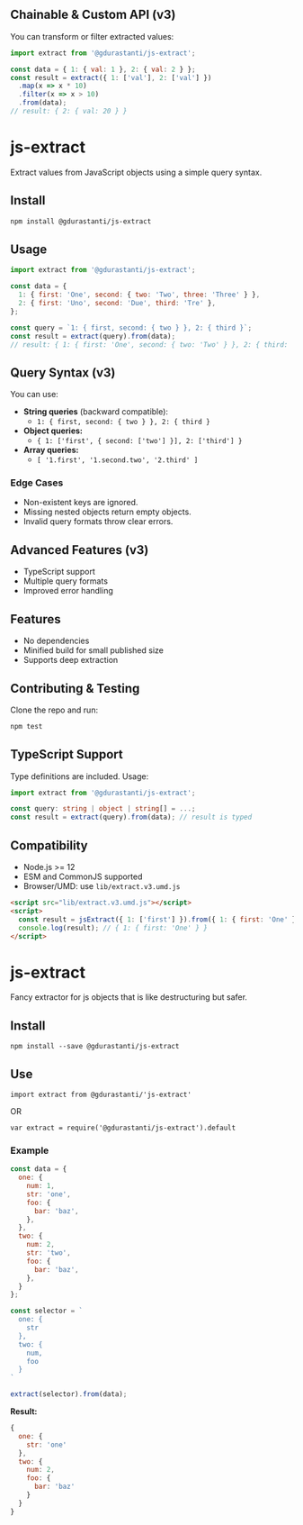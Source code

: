 ## Chainable & Custom API (v3)

You can transform or filter extracted values:

```js
import extract from '@gdurastanti/js-extract';

const data = { 1: { val: 1 }, 2: { val: 2 } };
const result = extract({ 1: ['val'], 2: ['val'] })
  .map(x => x * 10)
  .filter(x => x > 10)
  .from(data);
// result: { 2: { val: 20 } }
```
# js-extract

Extract values from JavaScript objects using a simple query syntax.

## Install

```sh
npm install @gdurastanti/js-extract
```

## Usage

```js
import extract from '@gdurastanti/js-extract';

const data = {
  1: { first: 'One', second: { two: 'Two', three: 'Three' } },
  2: { first: 'Uno', second: 'Due', third: 'Tre' },
};

const query = `1: { first, second: { two } }, 2: { third }`;
const result = extract(query).from(data);
// result: { 1: { first: 'One', second: { two: 'Two' } }, 2: { third: 'Tre' } }
```


## Query Syntax (v3)

You can use:
- **String queries** (backward compatible):
  - `1: { first, second: { two } }, 2: { third }`
- **Object queries:**
  - `{ 1: ['first', { second: ['two'] }], 2: ['third'] }`
- **Array queries:**
  - `[ '1.first', '1.second.two', '2.third' ]`

### Edge Cases
- Non-existent keys are ignored.
- Missing nested objects return empty objects.
- Invalid query formats throw clear errors.

## Advanced Features (v3)
- TypeScript support
- Multiple query formats
- Improved error handling

## Features

- No dependencies
- Minified build for small published size
- Supports deep extraction

## Contributing & Testing

Clone the repo and run:

```sh
npm test
```

## TypeScript Support

Type definitions are included. Usage:

```ts
import extract from '@gdurastanti/js-extract';

const query: string | object | string[] = ...;
const result = extract(query).from(data); // result is typed
```

## Compatibility

- Node.js >= 12
- ESM and CommonJS supported
- Browser/UMD: use `lib/extract.v3.umd.js`

```html
<script src="lib/extract.v3.umd.js"></script>
<script>
  const result = jsExtract({ 1: ['first'] }).from({ 1: { first: 'One' } });
  console.log(result); // { 1: { first: 'One' } }
</script>
```
# js-extract

Fancy extractor for js objects that is like destructuring but safer.

## Install

`npm install --save @gdurastanti/js-extract`

## Use

`import extract from @gdurastanti/'js-extract'`

OR

`var extract = require('@gdurastanti/js-extract').default`

### Example

```javascript
const data = {
  one: {
    num: 1,
    str: 'one',
    foo: {
      bar: 'baz',
    },
  },
  two: {
    num: 2,
    str: 'two',
    foo: {
      bar: 'baz',
    },
  }
};

const selector = `
  one: {
    str
  },
  two: {
    num,
    foo
  }
`

extract(selector).from(data);
```

**Result:**

```javascript
{
  one: {
    str: 'one'
  },
  two: {
    num: 2,
    foo: {
      bar: 'baz'
    }
  }
}
```
